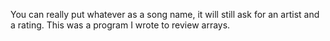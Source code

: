 You can really put whatever as a song name, it will still ask for an artist and a rating. This was a program I wrote to review arrays.
